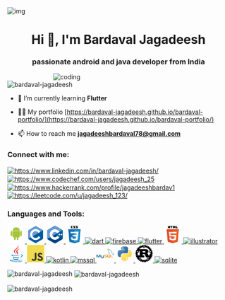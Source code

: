 <img src="https://github.com/user-attachments/assets/baa81c99-714f-4a22-9b7b-0d422ea8084c" alt="img" width="1800" height="400"/>



<h1 align="center">Hi 👋, I'm Bardaval Jagadeesh</h1>
<h3 align="center"> passionate android and java developer from India</h3>


<img align="right" alt="coding" width="400" src="https://media.tenor.com/2nKSTDDekOgAAAAM/coding-kira.gif">

<p align="left"> <img src="https://komarev.com/ghpvc/?username=bardaval-jagadeesh&label=Profile%20views&color=0e75b6&style=flat" alt="bardaval-jagadeesh" /> </p>

- 🌱 I’m currently learning **Flutter**

- 👨‍💻 My portfolio [https://bardaval-jagadeesh.github.io/bardaval-portfolio/](https://bardaval-jagadeesh.github.io/bardaval-portfolio/)

- 📫 How to reach me **jagadeeshbardaval78@gmail.com**

<h3 align="left">Connect with me:</h3>
<p align="left">
<a href="https://linkedin.com/in/https://www.linkedin.com/in/bardaval-jagadeesh/" target="blank"><img align="center" src="https://raw.githubusercontent.com/rahuldkjain/github-profile-readme-generator/master/src/images/icons/Social/linked-in-alt.svg" alt="https://www.linkedin.com/in/bardaval-jagadeesh/" height="30" width="40" /></a>
<a href="https://www.codechef.com/users/https://www.codechef.com/users/jagadeesh_25" target="blank"><img align="center" src="https://img.icons8.com/?size=80&id=eqDiO9L02aEu&format=png" alt="https://www.codechef.com/users/jagadeesh_25" height="30" width="40" /></a>
<a href="https://www.hackerrank.com/https://www.hackerrank.com/profile/jagadeeshbardav1" target="blank"><img align="center" src="https://raw.githubusercontent.com/rahuldkjain/github-profile-readme-generator/master/src/images/icons/Social/hackerrank.svg" alt="https://www.hackerrank.com/profile/jagadeeshbardav1" height="30" width="40" /></a>
<a href="https://www.leetcode.com/https://leetcode.com/u/jagadeesh_123/" target="blank"><img align="center" src="https://raw.githubusercontent.com/rahuldkjain/github-profile-readme-generator/master/src/images/icons/Social/leet-code.svg" alt="https://leetcode.com/u/jagadeesh_123/" height="30" width="40" /></a>
</p>

<h3 align="left">Languages and Tools:</h3>
<p align="left"> <a href="https://developer.android.com" target="_blank" rel="noreferrer"> <img src="https://raw.githubusercontent.com/devicons/devicon/master/icons/android/android-original-wordmark.svg" alt="android" width="40" height="40"/> </a> <a href="https://www.cprogramming.com/" target="_blank" rel="noreferrer"> <img src="https://raw.githubusercontent.com/devicons/devicon/master/icons/c/c-original.svg" alt="c" width="40" height="40"/> </a> <a href="https://www.w3schools.com/cpp/" target="_blank" rel="noreferrer"> <img src="https://raw.githubusercontent.com/devicons/devicon/master/icons/cplusplus/cplusplus-original.svg" alt="cplusplus" width="40" height="40"/> </a> <a href="https://www.w3schools.com/css/" target="_blank" rel="noreferrer"> <img src="https://raw.githubusercontent.com/devicons/devicon/master/icons/css3/css3-original-wordmark.svg" alt="css3" width="40" height="40"/> </a> <a href="https://dart.dev" target="_blank" rel="noreferrer"> <img src="https://www.vectorlogo.zone/logos/dartlang/dartlang-icon.svg" alt="dart" width="40" height="40"/> </a> <a href="https://firebase.google.com/" target="_blank" rel="noreferrer"> <img src="https://www.vectorlogo.zone/logos/firebase/firebase-icon.svg" alt="firebase" width="40" height="40"/> </a> <a href="https://flutter.dev" target="_blank" rel="noreferrer"> <img src="https://www.vectorlogo.zone/logos/flutterio/flutterio-icon.svg" alt="flutter" width="40" height="40"/> </a> <a href="https://www.w3.org/html/" target="_blank" rel="noreferrer"> <img src="https://raw.githubusercontent.com/devicons/devicon/master/icons/html5/html5-original-wordmark.svg" alt="html5" width="40" height="40"/> </a> <a href="https://www.adobe.com/in/products/illustrator.html" target="_blank" rel="noreferrer"> <img src="https://www.vectorlogo.zone/logos/adobe_illustrator/adobe_illustrator-icon.svg" alt="illustrator" width="40" height="40"/> </a> <a href="https://www.java.com" target="_blank" rel="noreferrer"> <img src="https://raw.githubusercontent.com/devicons/devicon/master/icons/java/java-original.svg" alt="java" width="40" height="40"/> </a> <a href="https://developer.mozilla.org/en-US/docs/Web/JavaScript" target="_blank" rel="noreferrer"> <img src="https://raw.githubusercontent.com/devicons/devicon/master/icons/javascript/javascript-original.svg" alt="javascript" width="40" height="40"/> </a> <a href="https://kotlinlang.org" target="_blank" rel="noreferrer"> <img src="https://www.vectorlogo.zone/logos/kotlinlang/kotlinlang-icon.svg" alt="kotlin" width="40" height="40"/> </a> <a href="https://www.microsoft.com/en-us/sql-server" target="_blank" rel="noreferrer"> <img src="https://www.svgrepo.com/show/303229/microsoft-sql-server-logo.svg" alt="mssql" width="40" height="40"/> </a> <a href="https://www.mysql.com/" target="_blank" rel="noreferrer"> <img src="https://raw.githubusercontent.com/devicons/devicon/master/icons/mysql/mysql-original-wordmark.svg" alt="mysql" width="40" height="40"/> </a> <a href="https://www.python.org" target="_blank" rel="noreferrer"> <img src="https://raw.githubusercontent.com/devicons/devicon/master/icons/python/python-original.svg" alt="python" width="40" height="40"/> </a> <a href="https://www.rust-lang.org" target="_blank" rel="noreferrer"> <img src="https://raw.githubusercontent.com/devicons/devicon/master/icons/rust/rust-plain.svg" alt="rust" width="40" height="40"/> </a> <a href="https://www.sqlite.org/" target="_blank" rel="noreferrer"> <img src="https://www.vectorlogo.zone/logos/sqlite/sqlite-icon.svg" alt="sqlite" width="40" height="40"/> </a> </p>

<p><img align="left" src="https://github-readme-stats.vercel.app/api/top-langs?username=bardaval-jagadeesh&show_icons=true&locale=en&layout=compact" alt="bardaval-jagadeesh" /></p>

<p>&nbsp;<img align="center" src="https://github-readme-stats.vercel.app/api?username=bardaval-jagadeesh&show_icons=true&locale=en" alt="bardaval-jagadeesh" /></p>

<p><img align="center" src="https://github-readme-streak-stats.herokuapp.com/?user=bardaval-jagadeesh&" alt="bardaval-jagadeesh" /></p>
